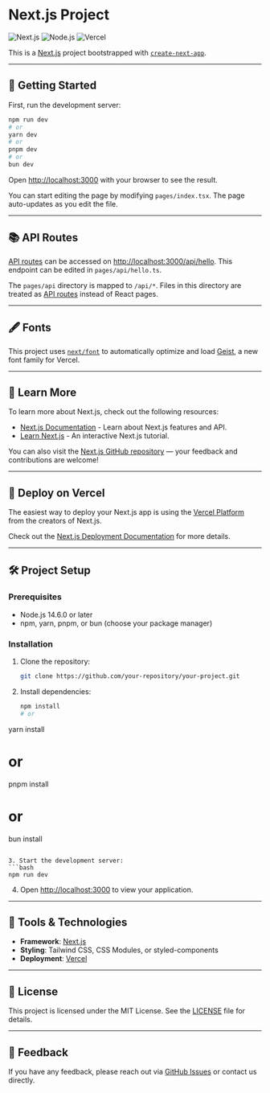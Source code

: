 # Next.js Project

![Next.js](https://img.shields.io/badge/Next.js-000000?style=for-the-badge&logo=nextdotjs&logoColor=white) ![Node.js](https://img.shields.io/badge/Node.js-339933?style=for-the-badge&logo=nodedotjs&logoColor=white) ![Vercel](https://img.shields.io/badge/Vercel-000000?style=for-the-badge&logo=vercel&logoColor=white)

This is a [Next.js](https://nextjs.org) project bootstrapped with [`create-next-app`](https://nextjs.org/docs/pages/api-reference/create-next-app).

---

## 🚀 Getting Started

First, run the development server:

```bash
npm run dev
# or
yarn dev
# or
pnpm dev
# or
bun dev
```

Open [http://localhost:3000](http://localhost:3000) with your browser to see the result.

You can start editing the page by modifying `pages/index.tsx`. The page auto-updates as you edit the file.

---

## 📚 API Routes

[API routes](https://nextjs.org/docs/pages/building-your-application/routing/api-routes) can be accessed on [http://localhost:3000/api/hello](http://localhost:3000/api/hello). This endpoint can be edited in `pages/api/hello.ts`.

The `pages/api` directory is mapped to `/api/*`. Files in this directory are treated as [API routes](https://nextjs.org/docs/pages/building-your-application/routing/api-routes) instead of React pages.

---

## 🖋️ Fonts

This project uses [`next/font`](https://nextjs.org/docs/pages/building-your-application/optimizing/fonts) to automatically optimize and load [Geist](https://vercel.com/font), a new font family for Vercel.

---

## 📖 Learn More

To learn more about Next.js, check out the following resources:

- [Next.js Documentation](https://nextjs.org/docs) - Learn about Next.js features and API.
- [Learn Next.js](https://nextjs.org/learn-pages-router) - An interactive Next.js tutorial.

You can also visit the [Next.js GitHub repository](https://github.com/vercel/next.js) — your feedback and contributions are welcome!

---

## 🚢 Deploy on Vercel

The easiest way to deploy your Next.js app is using the [Vercel Platform](https://vercel.com/new?utm_medium=default-template&filter=next.js&utm_source=create-next-app&utm_campaign=create-next-app-readme) from the creators of Next.js.

Check out the [Next.js Deployment Documentation](https://nextjs.org/docs/pages/building-your-application/deploying) for more details.

---

## 🛠️ Project Setup

### Prerequisites

- Node.js 14.6.0 or later
- npm, yarn, pnpm, or bun (choose your package manager)

### Installation

1. Clone the repository:
   ```bash
   git clone https://github.com/your-repository/your-project.git
   ```

2. Install dependencies:
   ```bash
   npm install
   # or
yarn install
   # or
pnpm install
   # or
bun install
   ```

3. Start the development server:
   ```bash
   npm run dev
   ```

4. Open [http://localhost:3000](http://localhost:3000) to view your application.

---

## 🧰 Tools & Technologies

- **Framework**: [Next.js](https://nextjs.org/)
- **Styling**: Tailwind CSS, CSS Modules, or styled-components
- **Deployment**: [Vercel](https://vercel.com)

---

## 📝 License

This project is licensed under the MIT License. See the [LICENSE](LICENSE) file for details.

---

## 💬 Feedback

If you have any feedback, please reach out via [GitHub Issues](https://github.com/your-repository/issues) or contact us directly.

